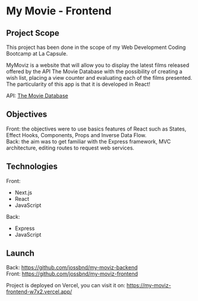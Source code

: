 # My Movie - Frontend

## Project Scope

This project has been done in the scope of my Web Development Coding Bootcamp at La Capsule.

MyMoviz is a website that will allow you to display the latest films released offered by the API The Movie Database with the possibility of creating a wish list, placing a view counter and evaluating each of the films presented.
The particularity of this app is that it is developed in React!

API: [The Movie Database](https://www.themoviedb.org/)

## Objectives

Front: the objectives were to use basics features of React such as States, Effect Hooks, Components, Props and Inverse Data Flow.  
Back: the aim was to get familiar with the Express framework, MVC architecture, editing routes to request web services.  

## Technologies

Front:
+ Next.js
+ React
+ JavaScript

Back:
+ Express
+ JavaScript

## Launch

Back: https://github.com/jossbnd/my-moviz-backend  
Front: https://github.com/jossbnd/my-moviz-frontend

Project is deployed on Vercel, you can visit it on: https://my-moviz-frontend-w7x2.vercel.app/
